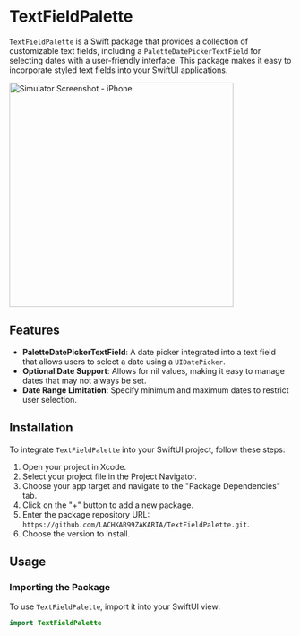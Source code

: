 # TextFieldPalette

`TextFieldPalette` is a Swift package that provides a collection of customizable text fields, including a `PaletteDatePickerTextField` for selecting dates with a user-friendly interface. This package makes it easy to incorporate styled text fields into your SwiftUI applications.

<img src="https://github.com/user-attachments/assets/078dd831-1ca2-466a-a12a-005505cb3d44" alt="Simulator Screenshot - iPhone" width="400"/>  <!-- Adjust the width as needed -->

## Features

- **PaletteDatePickerTextField**: A date picker integrated into a text field that allows users to select a date using a `UIDatePicker`.
- **Optional Date Support**: Allows for nil values, making it easy to manage dates that may not always be set.
- **Date Range Limitation**: Specify minimum and maximum dates to restrict user selection.

## Installation

To integrate `TextFieldPalette` into your SwiftUI project, follow these steps:

1. Open your project in Xcode.
2. Select your project file in the Project Navigator.
3. Choose your app target and navigate to the "Package Dependencies" tab.
4. Click on the "+" button to add a new package.
5. Enter the package repository URL: `https://github.com/LACHKAR99ZAKARIA/TextFieldPalette.git`.
6. Choose the version to install.

## Usage

### Importing the Package

To use `TextFieldPalette`, import it into your SwiftUI view:

```swift
import TextFieldPalette

